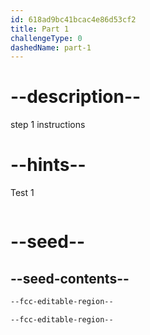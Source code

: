 ```yaml
---
id: 618ad9bc41bcac4e86d53cf2
title: Part 1
challengeType: 0
dashedName: part-1
---
```


# --description--

step 1 instructions

# --hints--

Test 1

```js

```

# --seed--

## --seed-contents--

```html
--fcc-editable-region--

--fcc-editable-region--
```
